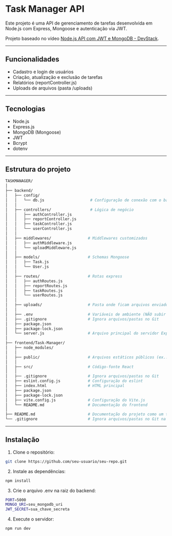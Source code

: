 # Task Manager API

Este projeto é uma API de gerenciamento de tarefas desenvolvida em Node.js com Express, Mongoose e autenticação via JWT.

Projeto baseado no vídeo [Node.js API com JWT e MongoDB - DevStack](https://www.youtube.com/watch?v=fZK57PxKC-0).

---

## Funcionalidades

- Cadastro e login de usuários
- Criação, atualização e exclusão de tarefas
- Relatórios (reportController.js)
- Uploads de arquivos (pasta /uploads)

---

## Tecnologias

- Node.js
- Express.js
- MongoDB (Mongoose)
- JWT
- Bcrypt
- dotenv

---

## Estrutura do projeto

```bash
TASKMANAGER/
│
├── backend/
│   ├── config/
│   │   └── db.js                    # Configuração de conexão com o banco MongoDB
│   │
│   ├── controllers/                 # Lógica de negócio
│   │   ├── authController.js
│   │   ├── reportController.js
│   │   ├── taskController.js
│   │   └── userController.js
│   │
│   ├── middlewares/                # Middlewares customizados
│   │   ├── authMiddleware.js
│   │   └── uploadMiddleware.js
│   │
│   ├── models/                     # Schemas Mongoose
│   │   ├── Task.js
│   │   └── User.js
│   │
│   ├── routes/                     # Rotas express
│   │   ├── authRoutes.js
│   │   ├── reportRoutes.js
│   │   ├── taskRoutes.js
│   │   └── userRoutes.js
│   │
│   ├── uploads/                    # Pasta onde ficam arquivos enviados
│   │
│   ├── .env                        # Variáveis de ambiente (NÃO subir para o Git)
│   ├── .gitignore                  # Ignora arquivos/pastas no Git
│   ├── package.json
│   ├── package-lock.json
│   └── server.js                   # Arquivo principal do servidor Express
│
├── frontend/Task-Manager/
│   ├── node_modules/
│   │
│   ├── public/                     # Arquivos estáticos públicos (ex.: index.html)
│   │
│   ├── src/                        # Código-fonte React
│   │
│   ├── .gitignore                  # Ignora arquivos/pastas no Git
│   ├── eslint.config.js            # Configuração do eslint
│   ├── index.html                  # HTML principal
│   ├── package.json
│   ├── package-lock.json
│   ├── vite.config.js              # Configuração do Vite.js
│   └── README.md                   # Documentação do frontend
│
├── README.md                       # Documentação do projeto como um todo
└── .gitignore                      # Ignora arquivos/pastas no Git na raiz
```

---

## Instalação

1. Clone o repositório:

```bash
git clone https://github.com/seu-usuario/seu-repo.git
```

2. Instale as dependências:

```bash
npm install
```

3. Crie o arquivo .env na raiz do backend:

```bash
PORT=5000
MONGO_URI=seu_mongodb_uri
JWT_SECRET=sua_chave_secreta
```

4. Execute o servidor:

```bash
npm run dev
```
